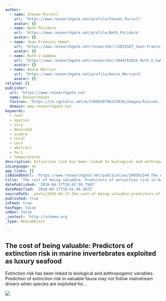 ```yaml
---
author:
  - name: Steven Purcell
    url: 'https://www.researchgate.net/profile/Steven_Purcell'
    avatar: {}
  - name: Beth Polidoro
    url: 'https://www.researchgate.net/profile/Beth_Polidoro'
    avatar: {}
  - name: Jean-François Hamel
    url: 'https://www.researchgate.net/researcher/13833187_Jean-Francois_Hamel'
    avatar: {}
  - name: Ruth U Gamboa
    url: 'https://www.researchgate.net/researcher/2044781824_Ruth_U_Gamboa'
    avatar: {}
  - name: Annie Mercier
    url: 'https://www.researchgate.net/profile/Annie_Mercier2'
    avatar: {}
related: []
publisher:
  url: 'https://www.researchgate.net'
  name: ResearchGate
  favicon: 'https://c5.rgstatic.net/m/2390829798215018/images/favicon.ico'
  domain: www.researchgate.net
keywords:
  - reef
  - species
  - isla
  - densidad
  - scabra
  - coral
  - coco
  - abstract
  - ha-1
  - temperatures
description: Extinction risk has been linked to biological and anthropogenic variables. Prediction of extinction risk in valuable fauna may not follow mainstream drivers when species are exploited for...
inLanguage: en
app_links: []
isBasedOnUrl: 'https://www.researchgate.net/publication/260562244_The_cost_of_being_valuable_Predictors_of_extinction_risk_in_marine_invertebrates_exploited_as_luxury_seafood'
title: 'The cost of being valuable: Predictors of extinction risk in marine invertebrates exploited as luxury seafood'
datePublished: '2016-04-17T18:42:50.750Z'
dateModified: '2016-04-17T18:41:40.307Z'
sourcePath: _posts/2016-04-17-the-cost-of-being-valuable-predictors-of-extinction-risk-in.md
published: true
inFeed: true
hasPage: false
inNav: false
_context: 'http://schema.org'
_type: MediaObject

---
```

<article style=""><h1>The cost of being valuable: Predictors of extinction risk in marine invertebrates exploited as luxury seafood</h1><p>Extinction risk has been linked to biological and anthropogenic variables. Prediction of extinction risk in valuable fauna may not follow mainstream drivers when species are exploited for...</p><img src="https://i1.rgstatic.net/publication/260562244_The_cost_of_being_valuable_Predictors_of_extinction_risk_in_marine_invertebrates_exploited_as_luxury_seafood/links/550b4e640cf290bdc111e282/smallpreview.png" /></article>